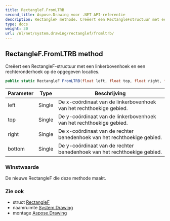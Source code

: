 ```yaml
---
title: RectangleF.FromLTRB
second_title: Aspose.Drawing voor .NET API-referentie
description: RectangleF methode. Creëert een RectangleFstructuur met een linkerbovenhoek en een rechteronderhoek op de opgegeven locaties.
type: docs
weight: 30
url: /nl/net/system.drawing/rectanglef/fromltrb/
---
```

## RectangleF.FromLTRB method

Creëert een RectangleF-structuur met een linkerbovenhoek en een rechteronderhoek op de opgegeven locaties.

```csharp
public static RectangleF FromLTRB(float left, float top, float right, float bottom)
```

| Parameter | Type | Beschrijving |
| --- | --- | --- |
| left | Single | De x-coördinaat van de linkerbovenhoek van het rechthoekige gebied. |
| top | Single | De y-coördinaat van de linkerbovenhoek van het rechthoekige gebied. |
| right | Single | De x-coördinaat van de rechter benedenhoek van het rechthoekige gebied. |
| bottom | Single | De y-coördinaat van de rechter benedenhoek van het rechthoekige gebied. |

### Winstwaarde

De nieuwe RectangleF die deze methode maakt.

### Zie ook

* struct [RectangleF](../)
* naamruimte [System.Drawing](../../rectanglef/)
* montage [Aspose.Drawing](../../../)


